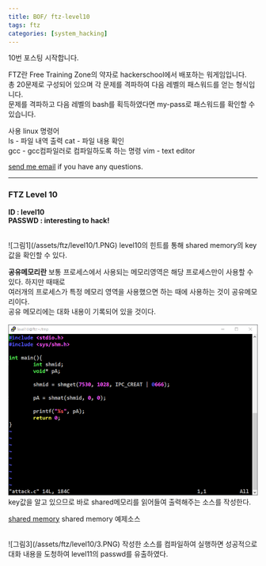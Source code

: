 ```yaml
---
title: BOF/ ftz-level10
tags: ftz
categories: [system_hacking]
---
```


10번 포스팅 시작합니다.

FTZ란 Free Training Zone의 약자로 hackerschool에서 배포하는 워게임입니다.  
총 20문제로 구성되어 있으며 각 문제를 격파하여 다음 레벨의 패스워드를 얻는 형식입니다.  
문제를 격파하고 다음 레벨의 bash를 획득하였다면 my-pass로 패스워드를 확인할 수 있습니다.  

사용 linux 명령어  
ls - 파일 내역 출력
cat - 파일 내용 확인  
gcc - gcc컴파일러로 컴파일하도록 하는 명령 
vim - text editor  

 [send me email](mailto:jewel7492@gmail.com) if you have any questions.

<!--more-->

---
### FTZ Level 10
**ID : level10**  
**PASSWD : interesting to hack!**         

<br />
![그림1](/assets/ftz/level10/1.PNG)  
level10의 힌트를 통해 shared memory의 key값을 확인할 수 있다.  

**공유메모리란**
보통 프로세스에서 사용되는 메모리영역은 해당 프로세스만이 사용할 수 있다. 하지만 때때로  
여러개의 프로세스가 특정 메모리 영역을 사용했으면 하는 때에 사용하는 것이 공유메모리이다.  
공유 메모리에는 대화 내용이 기록되어 있을 것이다.  
<br />
![그림2](/assets/ftz/level10/2.PNG)  
key값을 알고 있으므로 바로 shared메모리를 읽어들여 출력해주는 소스를 작성한다.  

[shared memory](https://github.com/limjunho/C/tree/master/shared_memory) shared memory 예제소스  

<br />
![그림3](/assets/ftz/level10/3.PNG)  
작성한 소스를 컴파일하여 실행하면 성공적으로 대화 내용을 도청하여 level11의 passwd를 유출하였다.  
